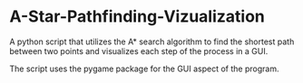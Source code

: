 # A-Star-Pathfinding-Vizualization
A python script that utilizes the A* search algorithm to find the shortest path between two points and visualizes each step of the process in a GUI. 

The script uses the pygame package for the GUI aspect of the program.
